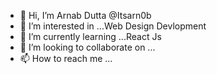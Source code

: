 - 👋 Hi, I’m  Arnab Dutta @Itsarn0b
- 👀 I’m interested in ...Web Design Devlopment
- 🌱 I’m currently learning ...React Js
- 💞️ I’m looking to collaborate on ...
- 📫 How to reach me ...

<!---
Itsarn0b/Itsarn0b is a ✨ special ✨ repository because its `README.md` (this file) appears on your GitHub profile.
You can click the Preview link to take a look at your changes.
--->
